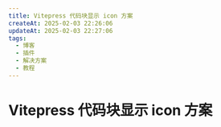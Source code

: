 ```yaml
---
title: Vitepress 代码块显示 icon 方案
createAt: 2025-02-03 22:26:06
updateAt: 2025-02-03 22:27:06
tags:
  - 博客
  - 插件
  - 解决方案
  - 教程
---
```


# Vitepress 代码块显示 icon 方案